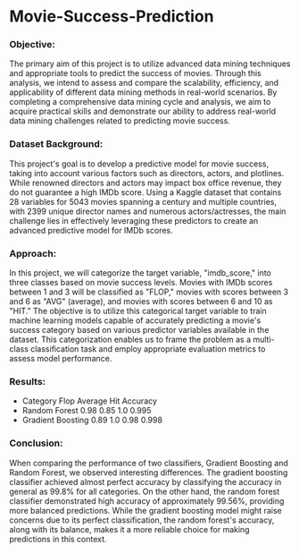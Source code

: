 # Movie-Success-Prediction
### Objective:
The primary aim of this project is to utilize advanced data mining techniques and appropriate tools to predict the success of movies. Through this analysis, we intend to assess and compare the scalability, efficiency, and applicability of different data mining methods in real-world scenarios. By completing a comprehensive data mining cycle and analysis, we aim to acquire practical skills and demonstrate our ability to address real-world data mining challenges related to predicting movie success.

### Dataset Background:
This project's goal is to develop a predictive model for movie success, taking into account various factors such as directors, actors, and plotlines. While renowned directors and actors may impact box office revenue, they do not guarantee a high IMDb score. Using a Kaggle dataset that contains 28 variables for 5043 movies spanning a century and multiple countries, with 2399 unique director names and numerous actors/actresses, the main challenge lies in effectively leveraging these predictors to create an advanced predictive model for IMDb scores.

### Approach:
In this project, we will categorize the target variable, "imdb_score," into three classes based on movie success levels. Movies with IMDb scores between 1 and 3 will be classified as "FLOP," movies with scores between 3 and 6 as "AVG" (average), and movies with scores between 6 and 10 as "HIT."
The objective is to utilize this categorical target variable to train machine learning models capable of accurately predicting a movie's success category based on various predictor variables available in the dataset. This categorization enables us to frame the problem as a multi-class classification task and employ appropriate evaluation metrics to assess model performance.

### Results:

- Category	    Flop	Average	  Hit 	Accuracy
- Random Forest	0.98  	0.85  	1.0	  0.995
- Gradient Boosting	0.89	1.0	    0.98  	0.998

### Conclusion:
When comparing the performance of two classifiers, Gradient Boosting and Random Forest, we observed interesting differences. The gradient boosting classifier achieved almost perfect accuracy by classifying the accuracy in general as 99.8% for all categories. On the other hand, the random forest classifier demonstrated high accuracy of approximately 99.56%, providing more balanced predictions. While the gradient boosting model might raise concerns due to its perfect classification, the random forest's accuracy, along with its balance, makes it a more reliable choice for making predictions in this context.
